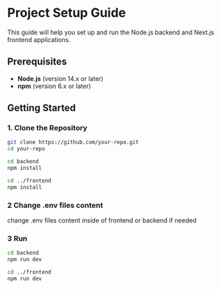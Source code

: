 # Project Setup Guide

This guide will help you set up and run the Node.js backend and Next.js frontend applications.

## Prerequisites

- **Node.js** (version 14.x or later)
- **npm** (version 6.x or later)

## Getting Started

### 1. Clone the Repository

```bash
git clone https://github.com/your-repo.git
cd your-repo

cd backend
npm install

cd ../frontend
npm install
```

### 2 Change .env files content

change .env files content inside of frontend or backend if needed

### 3 Run

```bash
cd backend
npm run dev
```

```bash
cd ../frontend
npm run dev
```
